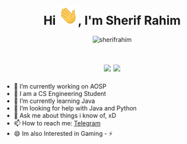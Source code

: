 
<h1 align="center">Hi <img src="https://raw.githubusercontent.com/ABSphreak/ABSphreak/master/gifs/Hi.gif" width="45px" />, I'm Sherif Rahim </h1>
<p align="center"> <img src="https://github-readme-stats.vercel.app/api?username=sherifrahim&count_private=true&show_icons=true&theme=dracula" alt="sherifrahim" /> </p>
<h1 align="center"><img src="https://raw.githubusercontent.com/iampavangandhi/iampavangandhi/master/gifs/Hi.gif" width="25px"> <img src="https://komarev.com/ghpvc/?username=Ayushd70"></h1></h2>

- 🔭 I’m currently working on AOSP
- 🏢 I am a CS Engineering Student
- 🌱 I’m currently learning Java 
- 🤔 I’m looking for help with Java and Python
- 💬 Ask me about things i know of, xD
- 📫 How to reach me: [Telegram](t.me/sherifrahim)
- 😄 Im also Interested in Gaming - ⚡  

<!--
**sherifrahim/sherifrahim** is a ✨ _special_ ✨ repository because its `README.md` (this file) appears on your GitHub profile.
-->
